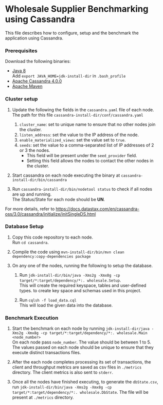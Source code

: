# Wholesale Supplier Benchmarking using Cassandra

This file describes how to configure, setup and the benchmark the application using Cassandra.

### Prerequisites

Download the following binaries:
- [Java 8](https://openjdk.java.net/install/)
<br> Add `export JAVA_HOME=jdk-install-dir` in `.bash_profile`
- [Apache Cassandra 4.0.0](https://archive.apache.org/dist/cassandra/4.0.0/)
- [Apache Maven](https://maven.apache.org/download.cgi)

### Cluster setup
1. Update the following the fields in the `cassandra.yaml` file of each node.
<br>The path for this file `cassandra-install-dir/conf/cassandra.yaml`
    1. `cluster_name`: set to unique name to ensure that no other nodes join the cluster.
    2. `listen_address`: set the value to the IP address of the node.
    3. `enable_materialized_views`: set the value set to `true`.
    4. `seeds`: set the value to a comma-separated list of IP addresses of  2 or 3 the nodes.
        - This field will be present under the `seed_provider` field.
        - Setting this field allows the nodes to contact the other nodes in the cluster.
2. Start cassandra on each node executing the binary at `cassandra-install-dir/bin/cassandra`

3. Run `cassandra-install-dir/bin/nodetool status` to check if all nodes are up and running.
<br>The Status/State for each node should be **UN**.

For more details, refer to https://docs.datastax.com/en/cassandra-oss/3.0/cassandra/initialize/initSingleDS.html

### Database Setup

1. Copy this code repository to each node.
<br> Run `cd cassandra`.

2. Compile the code using `mvn-install-dir/bin/mvn clean dependency:copy-dependencies package`

3. On any one of the nodes, running the following to setup the database.
    1. Run `jdk-install-dir/bin/java -Xms2g -Xmx8g -cp target/*:target/dependency/*:. wholesale.Setup`.
    <br>This will create the required keyspace, tables and user-defined types.
to create key space and schemas used in this project.

    2. Run `cqlsh -f load_data.cql`
    <br>This will load the given data into the database.

### Benchmark Execution

1. Start the benchmark on each node by running `jdk-install-dir/java -Xms2g -Xmx8g -cp target/*:target/dependency/*:. wholesale.Main <node_number>`
<br> On each node pass `node_number`. The value should be between 1 to 5. The values passed on each node should be unique to ensure that they execute distinct transactions files.

2. After the each node completes processing its set of transactions, the client and throughput metrics are saved as csv files in `./metrics` directory. The client metrics is also sent to `stderr`.

3. Once all the nodes have finished executing, to generate the `dbState.csv`, run `jdk-install-dir/bin/java -Xms2g -Xmx8g -cp target/*:target/dependency/*:. wholesale.DbState`. The file will be present at `./metrics` directory.
